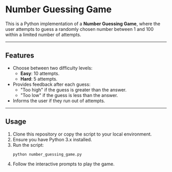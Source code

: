 # Number Guessing Game

This is a Python implementation of a **Number Guessing Game**, where the user attempts to guess a randomly chosen number between 1 and 100 within a limited number of attempts.

---

## Features

- Choose between two difficulty levels:
  - **Easy**: 10 attempts.
  - **Hard**: 5 attempts.
- Provides feedback after each guess:
  - "Too high" if the guess is greater than the answer.
  - "Too low" if the guess is less than the answer.
- Informs the user if they run out of attempts.

---

## Usage

1. Clone this repository or copy the script to your local environment.
2. Ensure you have Python 3.x installed.
3. Run the script:
   ```bash
   python number_guessing_game.py
   ```
4. Follow the interactive prompts to play the game.
